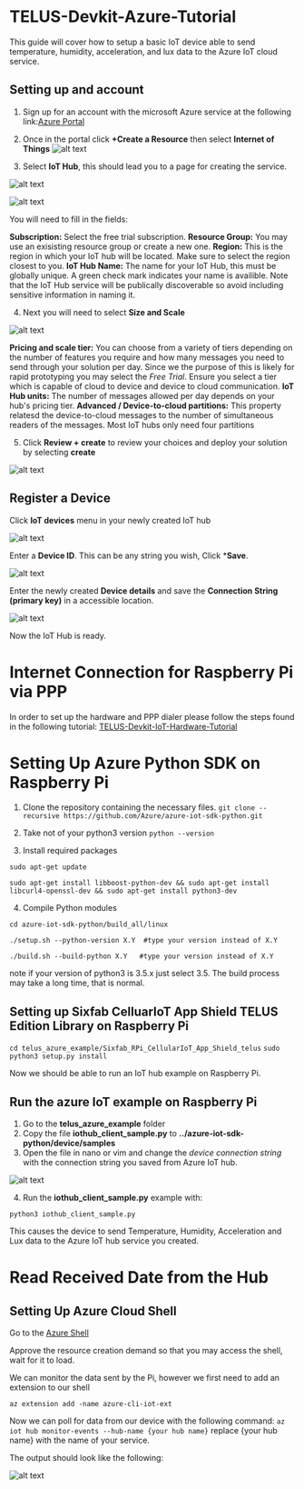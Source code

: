 # TELUS-Devkit-Azure-Tutorial
This guide will cover how to setup a basic IoT device able to send temperature, humidity, acceleration, and lux data to the Azure IoT cloud service.
## Setting up and account
1. Sign up for an account with the microsoft Azure service at the following link:[Azure Portal](https://portal.azure.com/)
2. Once in the portal click **+Create a Resource** then select **Internet of Things**
![alt text](image/create.png)

3. Select **IoT Hub**, this should lead you to a page for creating the service.

![alt text](image/iot.png)

![alt text](image/iotdata.png)

You will need to fill in the fields:

**Subscription:** Select the free trial subscription.
**Resource Group:** You may use an exisisting resource group or create a new one.
**Region:** This is the region in which your IoT hub will be located. Make sure to select the region closest to you.
**IoT Hub Name:** The name for your IoT Hub, this must be globally unique. A green check mark indicates your name is availible.
Note that the IoT Hub service will be publically discoverable so avoid including sensitive information in naming it.

4. Next you will need to select **Size and Scale**

![alt text](image/size.png)

**Pricing and scale tier:** You can choose from a variety of tiers depending on the number of features you require and how many messages you need to send through your solution per day. Since we the purpose of this is likely for rapid prototyping you may select the *Free Trial*. Ensure you select a tier which is capable of cloud to device and device to cloud communication. 
**IoT Hub units:** The number of messages allowed per day depends on your hub's pricing tier.
**Advanced / Device-to-cloud partitions:** This property relatesd the device-to-cloud messages to the number of simultaneous readers of the messages. Most IoT hubs only need four partitions

5. Click **Review + create** to review your choices and deploy your solution by selecting **create**

![alt text](image/deploy.png)

## Register a Device
Click **IoT devices** menu in your newly created IoT hub

![alt text](image/devices.png)

Enter a **Device ID**. This can be any string you wish, Click ***Save**.

![alt text](image/devname.png)

Enter the newly created **Device details** and save the **Connection String (primary key)** in a accessible location.

![alt text](image/primkey.png)

Now the IoT Hub is ready.

# Internet Connection for Raspberry Pi via PPP
In order to set up the hardware and PPP dialer please follow the steps found in the following tutorial: 
[TELUS-Devkit-IoT-Hardware-Tutorial](https://github.com/TELUS-Emerging-IoT/TELUS-Devkit-Hardware-Tutorial)

# Setting Up Azure Python SDK on Raspberry Pi

1. Clone the repository containing the necessary files.
`git clone --recursive https://github.com/Azure/azure-iot-sdk-python.git`

2. Take not of your python3 version
`python --version`

3. Install required packages
```
sudo apt-get update

sudo apt-get install libboost-python-dev && sudo apt-get install libcurl4-openssl-dev && sudo apt-get install python3-dev

```
4. Compile Python modules

`cd azure-iot-sdk-python/build_all/linux`

`./setup.sh --python-version X.Y  #type your version instead of X.Y`

`./build.sh --build-python X.Y   #type your version instead of X.Y`

note if your version of python3 is 3.5.x just select 3.5. The build process may take a long time, that is normal.

## Setting up Sixfab CelluarIoT App Shield TELUS Edition Library on Raspberry Pi

`cd telus_azure_example/Sixfab_RPi_CellularIoT_App_Shield_telus`
`sudo python3 setup.py install`

Now we should be able to run an IoT hub example on Raspberry Pi.


## Run the azure IoT example on Raspberry Pi

1. Go to the **telus_azure_example** folder
2. Copy the file **iothub_client_sample.py** to **../azure-iot-sdk-python/device/samples**
3. Open the file in nano or vim and change the *device connection string* with the connection string you saved from Azure IoT hub.

![alt text](image/edit.png)

4. Run the **iothub_client_sample.py** example with:

`python3 iothub_client_sample.py`

This causes the device to send Temperature, Humidity, Acceleration and Lux data to the Azure IoT hub service you created.

# Read Received Date from the Hub

## Setting Up Azure Cloud Shell
Go to the [Azure Shell](https://shell.azure.com/)

Approve the resource creation demand so that you may access the shell, wait for it to load.

We can monitor the data sent by the Pi, however we first need to add an extension to our shell

`az extension add -name azure-cli-iot-ext`

Now we can poll for data from our device with the following command: 
`az iot hub monitor-events --hub-name {your hub name}`
replace {your hub name} with the name of your service.

The output should look like the following:

![alt text](image/output.png)
